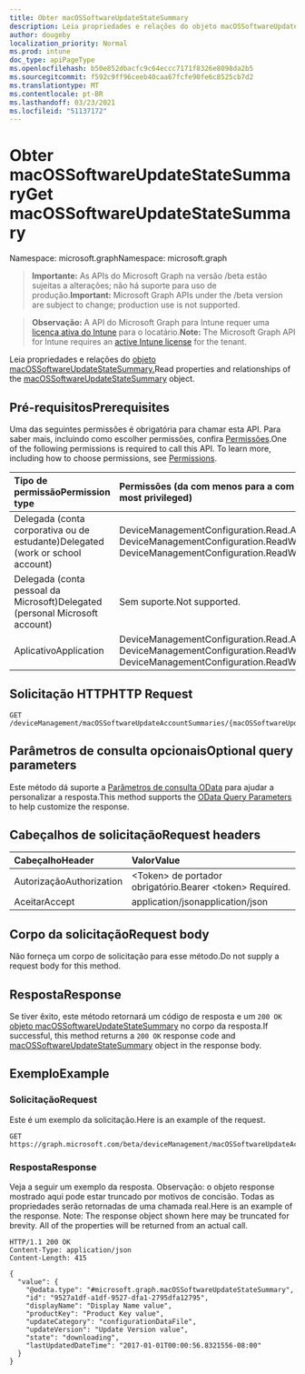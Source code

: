 ```yaml
---
title: Obter macOSSoftwareUpdateStateSummary
description: Leia propriedades e relações do objeto macOSSoftwareUpdateStateSummary.
author: dougeby
localization_priority: Normal
ms.prod: intune
doc_type: apiPageType
ms.openlocfilehash: b50e852dbacfc9c64eccc7171f8326e8098da2b5
ms.sourcegitcommit: f592c9ff96ceeb40caa67fcfe90fe6c8525cb7d2
ms.translationtype: MT
ms.contentlocale: pt-BR
ms.lasthandoff: 03/23/2021
ms.locfileid: "51137172"
---
```

# <a name="get-macossoftwareupdatestatesummary"></a><span data-ttu-id="3a46e-103">Obter macOSSoftwareUpdateStateSummary</span><span class="sxs-lookup"><span data-stu-id="3a46e-103">Get macOSSoftwareUpdateStateSummary</span></span>

<span data-ttu-id="3a46e-104">Namespace: microsoft.graph</span><span class="sxs-lookup"><span data-stu-id="3a46e-104">Namespace: microsoft.graph</span></span>

> <span data-ttu-id="3a46e-105">**Importante:** As APIs do Microsoft Graph na versão /beta estão sujeitas a alterações; não há suporte para uso de produção.</span><span class="sxs-lookup"><span data-stu-id="3a46e-105">**Important:** Microsoft Graph APIs under the /beta version are subject to change; production use is not supported.</span></span>

> <span data-ttu-id="3a46e-106">**Observação:** A API do Microsoft Graph para Intune requer uma [licença ativa do Intune](https://go.microsoft.com/fwlink/?linkid=839381) para o locatário.</span><span class="sxs-lookup"><span data-stu-id="3a46e-106">**Note:** The Microsoft Graph API for Intune requires an [active Intune license](https://go.microsoft.com/fwlink/?linkid=839381) for the tenant.</span></span>

<span data-ttu-id="3a46e-107">Leia propriedades e relações do [objeto macOSSoftwareUpdateStateSummary.](../resources/intune-deviceconfig-macossoftwareupdatestatesummary.md)</span><span class="sxs-lookup"><span data-stu-id="3a46e-107">Read properties and relationships of the [macOSSoftwareUpdateStateSummary](../resources/intune-deviceconfig-macossoftwareupdatestatesummary.md) object.</span></span>

## <a name="prerequisites"></a><span data-ttu-id="3a46e-108">Pré-requisitos</span><span class="sxs-lookup"><span data-stu-id="3a46e-108">Prerequisites</span></span>
<span data-ttu-id="3a46e-p101">Uma das seguintes permissões é obrigatória para chamar esta API. Para saber mais, incluindo como escolher permissões, confira [Permissões](/graph/permissions-reference).</span><span class="sxs-lookup"><span data-stu-id="3a46e-p101">One of the following permissions is required to call this API. To learn more, including how to choose permissions, see [Permissions](/graph/permissions-reference).</span></span>

|<span data-ttu-id="3a46e-111">Tipo de permissão</span><span class="sxs-lookup"><span data-stu-id="3a46e-111">Permission type</span></span>|<span data-ttu-id="3a46e-112">Permissões (da com menos para a com mais privilégios)</span><span class="sxs-lookup"><span data-stu-id="3a46e-112">Permissions (from least to most privileged)</span></span>|
|:---|:---|
|<span data-ttu-id="3a46e-113">Delegada (conta corporativa ou de estudante)</span><span class="sxs-lookup"><span data-stu-id="3a46e-113">Delegated (work or school account)</span></span>|<span data-ttu-id="3a46e-114">DeviceManagementConfiguration.Read.All, DeviceManagementConfiguration.ReadWrite.All</span><span class="sxs-lookup"><span data-stu-id="3a46e-114">DeviceManagementConfiguration.Read.All, DeviceManagementConfiguration.ReadWrite.All</span></span>|
|<span data-ttu-id="3a46e-115">Delegada (conta pessoal da Microsoft)</span><span class="sxs-lookup"><span data-stu-id="3a46e-115">Delegated (personal Microsoft account)</span></span>|<span data-ttu-id="3a46e-116">Sem suporte.</span><span class="sxs-lookup"><span data-stu-id="3a46e-116">Not supported.</span></span>|
|<span data-ttu-id="3a46e-117">Aplicativo</span><span class="sxs-lookup"><span data-stu-id="3a46e-117">Application</span></span>|<span data-ttu-id="3a46e-118">DeviceManagementConfiguration.Read.All, DeviceManagementConfiguration.ReadWrite.All</span><span class="sxs-lookup"><span data-stu-id="3a46e-118">DeviceManagementConfiguration.Read.All, DeviceManagementConfiguration.ReadWrite.All</span></span>|

## <a name="http-request"></a><span data-ttu-id="3a46e-119">Solicitação HTTP</span><span class="sxs-lookup"><span data-stu-id="3a46e-119">HTTP Request</span></span>
<!-- {
  "blockType": "ignored"
}
-->
``` http
GET /deviceManagement/macOSSoftwareUpdateAccountSummaries/{macOSSoftwareUpdateAccountSummaryId}/categorySummaries/{macOSSoftwareUpdateCategorySummaryId}/updateStateSummaries/{macOSSoftwareUpdateStateSummaryId}
```

## <a name="optional-query-parameters"></a><span data-ttu-id="3a46e-120">Parâmetros de consulta opcionais</span><span class="sxs-lookup"><span data-stu-id="3a46e-120">Optional query parameters</span></span>
<span data-ttu-id="3a46e-121">Este método dá suporte a [Parâmetros de consulta OData](/graph/query-parameters) para ajudar a personalizar a resposta.</span><span class="sxs-lookup"><span data-stu-id="3a46e-121">This method supports the [OData Query Parameters](/graph/query-parameters) to help customize the response.</span></span>

## <a name="request-headers"></a><span data-ttu-id="3a46e-122">Cabeçalhos de solicitação</span><span class="sxs-lookup"><span data-stu-id="3a46e-122">Request headers</span></span>
|<span data-ttu-id="3a46e-123">Cabeçalho</span><span class="sxs-lookup"><span data-stu-id="3a46e-123">Header</span></span>|<span data-ttu-id="3a46e-124">Valor</span><span class="sxs-lookup"><span data-stu-id="3a46e-124">Value</span></span>|
|:---|:---|
|<span data-ttu-id="3a46e-125">Autorização</span><span class="sxs-lookup"><span data-stu-id="3a46e-125">Authorization</span></span>|<span data-ttu-id="3a46e-126">&lt;Token&gt; de portador obrigatório.</span><span class="sxs-lookup"><span data-stu-id="3a46e-126">Bearer &lt;token&gt; Required.</span></span>|
|<span data-ttu-id="3a46e-127">Aceitar</span><span class="sxs-lookup"><span data-stu-id="3a46e-127">Accept</span></span>|<span data-ttu-id="3a46e-128">application/json</span><span class="sxs-lookup"><span data-stu-id="3a46e-128">application/json</span></span>|

## <a name="request-body"></a><span data-ttu-id="3a46e-129">Corpo da solicitação</span><span class="sxs-lookup"><span data-stu-id="3a46e-129">Request body</span></span>
<span data-ttu-id="3a46e-130">Não forneça um corpo de solicitação para esse método.</span><span class="sxs-lookup"><span data-stu-id="3a46e-130">Do not supply a request body for this method.</span></span>

## <a name="response"></a><span data-ttu-id="3a46e-131">Resposta</span><span class="sxs-lookup"><span data-stu-id="3a46e-131">Response</span></span>
<span data-ttu-id="3a46e-132">Se tiver êxito, este método retornará um código de resposta e um `200 OK` [objeto macOSSoftwareUpdateStateSummary](../resources/intune-deviceconfig-macossoftwareupdatestatesummary.md) no corpo da resposta.</span><span class="sxs-lookup"><span data-stu-id="3a46e-132">If successful, this method returns a `200 OK` response code and [macOSSoftwareUpdateStateSummary](../resources/intune-deviceconfig-macossoftwareupdatestatesummary.md) object in the response body.</span></span>

## <a name="example"></a><span data-ttu-id="3a46e-133">Exemplo</span><span class="sxs-lookup"><span data-stu-id="3a46e-133">Example</span></span>

### <a name="request"></a><span data-ttu-id="3a46e-134">Solicitação</span><span class="sxs-lookup"><span data-stu-id="3a46e-134">Request</span></span>
<span data-ttu-id="3a46e-135">Este é um exemplo da solicitação.</span><span class="sxs-lookup"><span data-stu-id="3a46e-135">Here is an example of the request.</span></span>
``` http
GET https://graph.microsoft.com/beta/deviceManagement/macOSSoftwareUpdateAccountSummaries/{macOSSoftwareUpdateAccountSummaryId}/categorySummaries/{macOSSoftwareUpdateCategorySummaryId}/updateStateSummaries/{macOSSoftwareUpdateStateSummaryId}
```

### <a name="response"></a><span data-ttu-id="3a46e-136">Resposta</span><span class="sxs-lookup"><span data-stu-id="3a46e-136">Response</span></span>
<span data-ttu-id="3a46e-p102">Veja a seguir um exemplo da resposta. Observação: o objeto response mostrado aqui pode estar truncado por motivos de concisão. Todas as propriedades serão retornadas de uma chamada real.</span><span class="sxs-lookup"><span data-stu-id="3a46e-p102">Here is an example of the response. Note: The response object shown here may be truncated for brevity. All of the properties will be returned from an actual call.</span></span>
``` http
HTTP/1.1 200 OK
Content-Type: application/json
Content-Length: 415

{
  "value": {
    "@odata.type": "#microsoft.graph.macOSSoftwareUpdateStateSummary",
    "id": "9527a1df-a1df-9527-dfa1-2795dfa12795",
    "displayName": "Display Name value",
    "productKey": "Product Key value",
    "updateCategory": "configurationDataFile",
    "updateVersion": "Update Version value",
    "state": "downloading",
    "lastUpdatedDateTime": "2017-01-01T00:00:56.8321556-08:00"
  }
}
```




